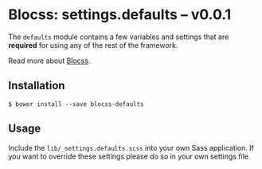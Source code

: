 # Blocss: settings.defaults – v0.0.1

The `defaults` module contains a few variables and settings that are
**required** for using any of the rest of the framework.

Read more about [Blocss](https://blocss.github.io/blocss).


## Installation

    $ bower install --save blocss-defaults

## Usage

Include the `lib/_settings.defaults.scss` into your own Sass application.
If you want to override these settings please do so in your own settings file.